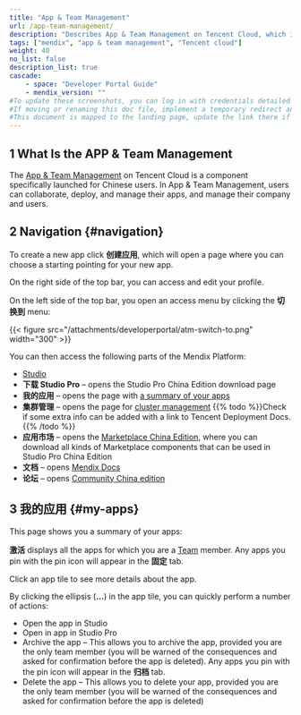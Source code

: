 ```yaml
---
title: "App & Team Management"
url: /app-team-management/
description: "Describes App & Team Management on Tencent Cloud, which is used by Chinese users."
tags: ["mendix", "app & team management", "Tencent cloud"]
weight: 40
no_list: false
description_list: true
cascade:
    - space: "Developer Portal Guide"
    - mendix_version: ""
#To update these screenshots, you can log in with credentials detailed in How to Update Screenshots Using Team Apps.
#If moving or renaming this doc file, implement a temporary redirect and let the respective team know they should update the URL in the product. See Mapping to Products for more details.
#This document is mapped to the landing page, update the link there if renaming or moving the doc file.
---
```


## 1 What Is the APP & Team Management

The [App & Team Management](https://apps.mendix.tencent-cloud.com/) on Tencent Cloud is a component specifically launched for Chinese users. In App & Team Management, users can collaborate, deploy, and manage their apps, and manage their company and users. 

## 2 Navigation {#navigation}

To create a new app click **创建应用**, which will open a page where you can choose a starting pointing for your new app.

On the right side of the top bar, you can access and edit your profile.

On the left side of the top bar, you open an access menu by clicking the **切换到** menu:

{{< figure src="/attachments/developerportal/atm-switch-to.png"   width="300"  >}}

You can then access the following parts of the Mendix Platform:

* [Studio ](/studio/)
* **下载 Studio Pro** – opens the Studio Pro China Edition download page
* **我的应用** – opens the page with [a summary of your apps](#my-apps)
* **集群管理** – opens the page for [cluster management](https://deploy.mendix.tencent-cloud.com/index.html) {{% todo %}}Check if some extra info can be added with a link to Tencent Deployment Docs.{{% /todo %}}
* **应用市场** – opens the [Marketplace China Edition](https://marketplace.mendix.tencent-cloud.com/index.html), where you can download all kinds of Marketplace components that can be used in Studio Pro China Edition
* **文档** – opens [Mendix Docs](https://docs.mendix.com/)
* **论坛** – opens [Community China edition](https://forum.mendix.tencent-cloud.com/)

## 3 我的应用 {#my-apps}

This page shows you a summary of your apps:

**激活** displays all the apps for which you are a [Team](/developerportal/collaborate/team/) member. Any apps you pin with the pin icon will appear in the **固定** tab. 

Click an app tile to see more details about the app.

By clicking the ellipsis (**…**) in the app tile, you can quickly perform a number of actions:

* Open the app in Studio
* Open in app in Studio Pro
* Archive the app – This allows you to archive the app, provided you are the only team member (you will be warned of the consequences and asked for confirmation before the app is deleted). Any apps you pin with the pin icon will appear in the **归档** tab. 
* Delete the app – This allows you to delete your app, provided you are the only team member (you will be warned of the consequences and asked for confirmation before the app is deleted)
